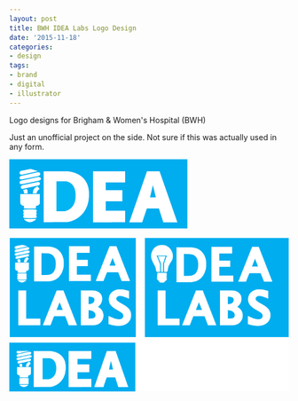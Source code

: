 ```yaml
---
layout: post
title: BWH IDEA Labs Logo Design
date: '2015-11-18'
categories:
- design
tags:
- brand
- digital
- illustrator
---
```


Logo designs for Brigham & Women's Hospital (BWH)

Just an unofficial project on the side. Not sure if this was actually used in any form. 

 ![](/tumblr_files/tumblr_ny04x92i081r8gweso1_400.png)  


 ![](/tumblr_files/tumblr_ny04x92i081r8gweso2_1280.png)  
  


